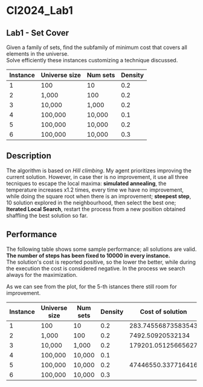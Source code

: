 # CI2024_Lab1
## Lab1 - Set Cover
Given a family of sets, find the subfamily of minimum cost that covers all elements in the universe.\
Solve efficiently these instances customizing a technique discussed.

| Instance | Universe size | Num sets | Density |
|----------|---------------|----------|---------|
| 1        | 100           | 10       | 0.2     |
| 2        | 1,000         | 100      | 0.2     |
| 3        | 10,000        | 1,000    | 0.2     |
| 4        | 100,000       | 10,000   | 0.1     |
| 5        | 100,000       | 10,000   | 0.2     |
| 6        | 100,000       | 10,000   | 0.3     |

## Description 
The algorithm is based on *Hill climbing*. My agent prioritizes improving the current solution. However, in case ther is no improvement, it use all three tecniques to escape the local maxima: **simulated annealing**,  the temperature increases x1.2 times, every time we have no improvement, while doing the square root when there is an improvement; **steepest step**, 10 solution explored in the neighbourhood, then select the best one; **Iterated Local Search**, restart the process from a new position obtained shaffling the best solution so far.

## Performance
The following table shows some sample performance; all solutions are valid. **The number of steps has been fixed to 10000 in every instance.** \
The solution's cost is reported positive, so the lower the better, while during the execution the cost is considered negative. In the process we search always for the maximization.

As we can see from the plot, for the 5-th istances there still room for improvement.

| Instance | Universe size | Num sets | Density |  Cost of solution |
|----------|---------------|----------|---------|----------|
| 1        | 100           | 10       | 0.2     |   283.74556873583543   |
| 2        | 1,000         | 100      | 0.2     |   7492.50920532134    |
| 3        | 10,000        | 1,000    | 0.2     |   179201.05125665627    | 
| 4        | 100,000       | 10,000   | 0.1     |          | 
| 5        | 100,000       | 10,000   | 0.2     |   47446550.337716416       | 
| 6        | 100,000       | 10,000   | 0.3     |          | 